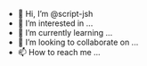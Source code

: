 - 👋 Hi, I’m @script-jsh
- 👀 I’m interested in ...
- 🌱 I’m currently learning ...
- 💞️ I’m looking to collaborate on ...
- 📫 How to reach me ...

<!---
script-jsh/script-jsh is a ✨ special ✨ repository because its `README.md` (this file) appears on your GitHub profile.
You can click the Preview link to take a look at your changes.
--->
